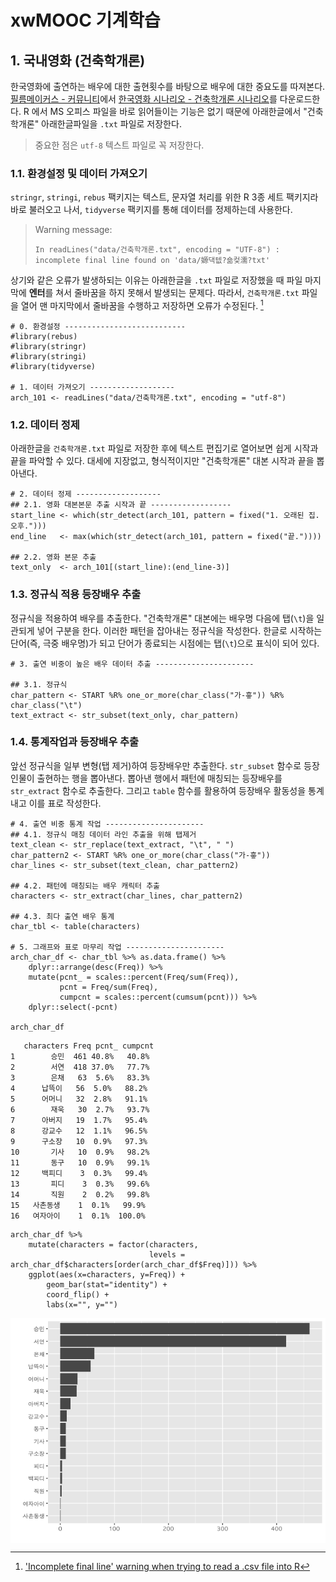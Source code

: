 # xwMOOC 기계학습
 


## 1. 국내영화 (건축학개론)

한국영화에 출연하는 배우에 대한 출현횟수를 바탕으로 배우에 대한 중요도를 따져본다.
[필름메이커스 - 커뮤니티](http://www.filmmakers.co.kr/)에서 [한국영화 시나리오 - 건축학개론 시나리오](http://www.filmmakers.co.kr/koreanScreenplays/3547349)를 다운로드한다.
R 에서 MS 오피스 파일을 바로 읽어들이는 기능은 없기 때문에 아래한글에서 "건축학개론" 아래한글파일을 `.txt` 파일로 저장한다.

> 중요한 점은 `utf-8` 텍스트 파일로 꼭 저장한다.

### 1.1. 환경설정 및 데이터 가져오기 

`stringr`, `stringi`, `rebus` 팩키지는 텍스트, 문자열 처리를 위한 R 3종 세트 팩키지라 바로 불러오고 나서,
`tidyverse` 팩키지를 통해 데이터를 정제하는데 사용한다.

> Warning message:
>
>     In readLines("data/건축학개론.txt", encoding = "UTF-8") : incomplete final line found on 'data/嫄댁텞?숆컻濡?txt'

상기와 같은 오류가 발생하되는 이유는 아래한글을 `.txt` 파일로 저장했을 때 파일 마지막에 **엔터**를 쳐서 줄바꿈을 하지 못해서 발생되는 문제다.
따라서, `건축학개론.txt` 파일을 열어 맨 마지막에서 줄바꿈을 수행하고 저장하면 오류가 수정된다. [^enter-end-of-text]

[^enter-end-of-text]: ['Incomplete final line' warning when trying to read a .csv file into R](http://stackoverflow.com/questions/5990654/incomplete-final-line-warning-when-trying-to-read-a-csv-file-into-r)


~~~{.r}
# 0. 환경설정 ---------------------------
#library(rebus)
#library(stringr)
#library(stringi)
#library(tidyverse)

# 1. 데이터 가져오기 -------------------
arch_101 <- readLines("data/건축학개론.txt", encoding = "utf-8")
~~~

### 1.2. 데이터 정제

아래한글을 `건축학개론.txt` 파일로 저장한 후에 텍스트 편집기로 열어보면 쉽게 시작과 끝을 파악할 수 있다.
대세에 지장없고, 형식적이지만 "건축학개론" 대본 시작과 끝을 뽑아낸다.


~~~{.r}
# 2. 데이터 정제 -------------------
## 2.1. 영화 대본본문 추출 시작과 끝 ------------------
start_line <- which(str_detect(arch_101, pattern = fixed("1. 오래된 집. 오후.")))
end_line   <- max(which(str_detect(arch_101, pattern = fixed("끝."))))

## 2.2. 영화 본문 추출
text_only  <- arch_101[(start_line):(end_line-3)]
~~~

### 1.3. 정규식 적용 등장배우 추출

정규식을 적용하여 배우를 추출한다. "건축학개론" 대본에는 배우명 다음에 탭(`\t`)을 일관되게 넣어 구분을 한다.
이러한 패턴을 잡아내는 정규식을 작성한다. 
한글로 시작하는 단어(즉, 극중 배우명)가 되고 단어가 종료되는 시점에는 탭(`\t`)으로 표식이 되어 있다.


~~~{.r}
# 3. 출연 비중이 높은 배우 데이터 추출 ----------------------

## 3.1. 정규식
char_pattern <- START %R% one_or_more(char_class("가-흫")) %R% char_class("\t")
text_extract <- str_subset(text_only, char_pattern)
~~~

### 1.4. 통계작업과 등장배우 추출

앞선 정규식을 일부 변형(탭 제거)하여 등장배우만 추출한다.
`str_subset` 함수로 등장인물이 출현하는 행을 뽑아낸다.
뽑아낸 행에서 패턴에 매칭되는 등장배우를 `str_extract` 함수로 추출한다.
그리고 `table` 함수를 활용하여 등장배우 활동성을 통계내고 이를 표로 작성한다.


~~~{.r}
# 4. 출연 비중 통계 작업 ----------------------
## 4.1. 정규식 매칭 데이터 라인 추출을 위해 탭제거
text_clean <- str_replace(text_extract, "\t", " ")
char_pattern2 <- START %R% one_or_more(char_class("가-흫"))
char_lines <- str_subset(text_clean, char_pattern2)

## 4.2. 패턴에 매칭되는 배우 캐릭터 추출
characters <- str_extract(char_lines, char_pattern2)

## 4.3. 최다 출연 배우 통계
char_tbl <- table(characters)

# 5. 그래프와 표로 마무리 작업 ----------------------
arch_char_df <- char_tbl %>% as.data.frame() %>% 
    dplyr::arrange(desc(Freq)) %>% 
    mutate(pcnt_ = scales::percent(Freq/sum(Freq)),
           pcnt = Freq/sum(Freq),
           cumpcnt = scales::percent(cumsum(pcnt))) %>% 
    dplyr::select(-pcnt)

arch_char_df
~~~



~~~{.output}
   characters Freq pcnt_ cumpcnt
1        승민  461 40.8%   40.8%
2        서연  418 37.0%   77.7%
3        은채   63  5.6%   83.3%
4      납뜩이   56  5.0%   88.2%
5      어머니   32  2.8%   91.1%
6        재욱   30  2.7%   93.7%
7      아버지   19  1.7%   95.4%
8      강교수   12  1.1%   96.5%
9      구소장   10  0.9%   97.3%
10       기사   10  0.9%   98.2%
11       동구   10  0.9%   99.1%
12     백피디    3  0.3%   99.4%
13       피디    3  0.3%   99.6%
14       직원    2  0.2%   99.8%
15   사촌동생    1  0.1%   99.9%
16   여자아이    1  0.1%  100.0%

~~~



~~~{.r}
arch_char_df %>% 
    mutate(characters = factor(characters, 
                               levels = arch_char_df$characters[order(arch_char_df$Freq)])) %>% 
    ggplot(aes(x=characters, y=Freq)) +
        geom_bar(stat="identity") +
        coord_flip() +
        labs(x="", y="")
~~~

<img src="fig/play-stat-1.png" style="display: block; margin: auto;" />
